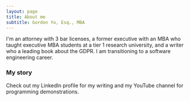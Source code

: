 ```yaml
---
layout: page
title: About me
subtitle: Gordon Yu, Esq., MBA
---
```


I'm an attorney with 3 bar licenses, a former executive with an MBA who taught executive MBA students at a tier 1 research university, and a writer who a leading book about the GDPR. I am transitioning to a software engineering career.

### My story

Check out my LinkedIn profile for my writing and my YouTube channel for programming demonstrations.

